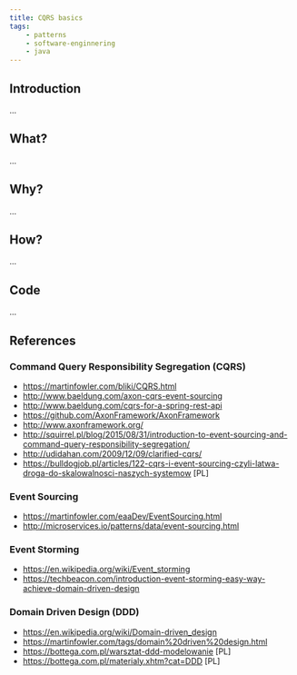 ```yaml
---
title: CQRS basics
tags:
    - patterns
    - software-enginnering
    - java
---
```


## Introduction

...

## What?

...

## Why?

...

## How?

...

## Code

...

## References

### Command Query Responsibility Segregation (CQRS)
- https://martinfowler.com/bliki/CQRS.html
- http://www.baeldung.com/axon-cqrs-event-sourcing
- http://www.baeldung.com/cqrs-for-a-spring-rest-api
- https://github.com/AxonFramework/AxonFramework
- http://www.axonframework.org/
- http://squirrel.pl/blog/2015/08/31/introduction-to-event-sourcing-and-command-query-responsibility-segregation/
- http://udidahan.com/2009/12/09/clarified-cqrs/
- https://bulldogjob.pl/articles/122-cqrs-i-event-sourcing-czyli-latwa-droga-do-skalowalnosci-naszych-systemow [PL]

### Event Sourcing
- https://martinfowler.com/eaaDev/EventSourcing.html
- http://microservices.io/patterns/data/event-sourcing.html

### Event Storming
- https://en.wikipedia.org/wiki/Event_storming
- https://techbeacon.com/introduction-event-storming-easy-way-achieve-domain-driven-design

### Domain Driven Design (DDD)
- https://en.wikipedia.org/wiki/Domain-driven_design
- https://martinfowler.com/tags/domain%20driven%20design.html
- https://bottega.com.pl/warsztat-ddd-modelowanie [PL]
- https://bottega.com.pl/materialy.xhtm?cat=DDD [PL]
